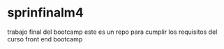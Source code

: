 # sprinfinalm4
trabajo final del bootcamp
este es un repo para cumplir los requisitos del curso front end bootcamp
